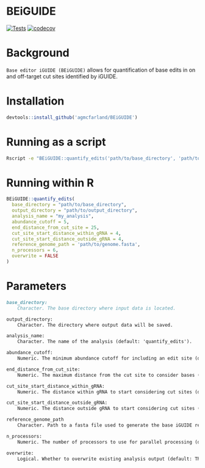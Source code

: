 # BEiGUIDE

<!-- Badges start -->
[![Tests](https://github.com/agmcfarland/BEiGUIDE/actions/workflows/test-build.yml/badge.svg)](https://github.com/agmcfarland/BEiGUIDE/actions/workflows/test-build.yml)
[![codecov](https://codecov.io/gh/agmcfarland/BEiGUIDE/graph/badge.svg?token=NPALNGNUFJ)](https://codecov.io/gh/agmcfarland/BEiGUIDE)
<!-- Badges end -->

# Background

`Base editor iGUIDE (BEiGUIDE)` allows for quantification of base edits in on and off-target cut sites identified by iGUIDE.

# Installation

```R
devtools::install_github('agmcfarland/BEiGUIDE')
```

# Running as a script

```sh
Rscript -e "BEiGUIDE::quantify_edits('path/to/base_directory', 'path/to/output_directory')"
```

# Running within R

```R
BEiGUIDE::quantify_edits(
  base_directory = "path/to/base_directory",
  output_directory = "path/to/output_directory",
  analysis_name = "my_analysis",
  abundance_cutoff = 5,
  end_distance_from_cut_site = 25,
  cut_site_start_distance_within_gRNA = 4,
  cut_site_start_distance_outside_gRNA = 4,
  reference_genome_path = 'path/to/genome.fasta',
  n_processors = 6,
  overwrite = FALSE
)
```

# Parameters

```md
base_directory:
	Character. The base directory where input data is located.

output_directory:
	Character. The directory where output data will be saved.

analysis_name:
	Character. The name of the analysis (default: 'quantify_edits').

abundance_cutoff:
	Numeric. The minimum abundance cutoff for including an edit site (default: 3).

end_distance_from_cut_site:
	Numeric. The maximum distance from the cut site to consider bases (default: 20).

cut_site_start_distance_within_gRNA:
	Numeric. The distance within gRNA to start considering cut sites (default: 3).

cut_site_start_distance_outside_gRNA:
	Numeric. The distance outside gRNA to start considering cut sites (default: 3).

reference_genome_path
	Character. Path to a fasta file used to generate the base iGUIDE result (default: '').

n_processors:
	Numeric. The number of processors to use for parallel processing (default: 4).

overwrite:
	Logical. Whether to overwrite existing analysis output (default: TRUE).
```